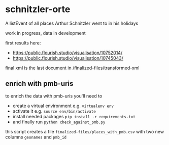 # schnitzler-orte
A listEvent of all places Arthur Schnitzler went to in his holidays

work in progress, data in development

first results here: 

- https://public.flourish.studio/visualisation/10752014/
- https://public.flourish.studio/visualisation/10745043/

final xml is the last document in /finalized-files/transformed-xml 


## enrich with pmb-uris

to enrich the data with pmb-uris you'll need to
* create a virtual environment e.g. `virtualenv env`
* activate it e.g. `source env/bin/activate`
* install needed packages `pip install -r requirements.txt`
* and finally run `python check_against_pmb.py`

this script creates a file `finalized-files/places_with_pmb.csv` with two new columns `geonames` and `pmb_id`